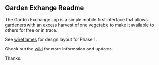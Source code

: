 ## Garden Exhange Readme

The Garden Exchange app is a simple mobile first interface that allows gardeners with an excess harvest of one vegetable to make it available to others for free or in trade.

See [wireframes](https://docs.google.com/presentation/d/17zTYjmz5mc7drdjgkumjf2fcZGPOV2yti_Ra2_HwMZE/pub?start=false&loop=false&delayms=3000) for design layout for Phase 1.

Check out the [wiki](https://github.com/kateflood/garden-exchange/wiki) for more information and updates.


Thanks.
